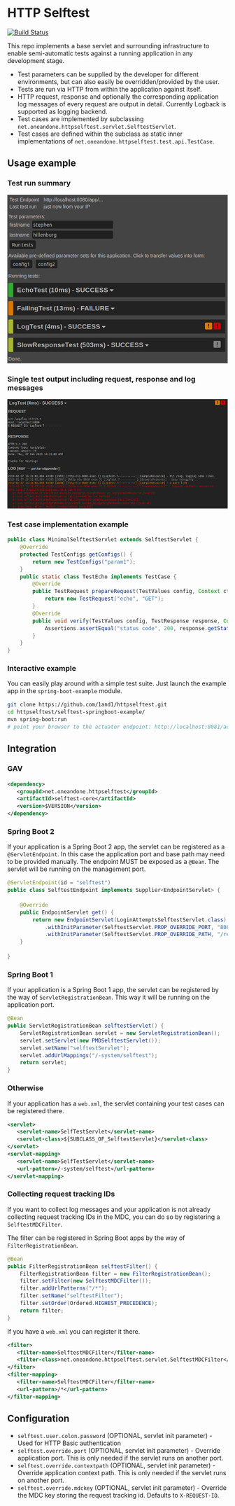 # HTTP Selftest
[![Build Status](https://travis-ci.org/1and1/httpselftest.svg?branch=master)](https://travis-ci.org/1and1/httpselftest)

This repo implements a base servlet and surrounding infrastructure to enable semi-automatic tests against a running application in any development stage.

- Test parameters can be supplied by the developer for different environments, but can also easily be overridden/provided by the user.
- Tests are run via HTTP from within the application against itself.
- HTTP request, response and optionally the corresponding application log messages of every request are output in detail. Currently Logback is supported as logging backend.
- Test cases are implemented by subclassing `net.oneandone.httpselftest.servlet.SelftestServlet`.
- Test cases are defined within the subclass as static inner implementations of `net.oneandone.httpselftest.test.api.TestCase`.

## Usage example
### Test run summary
![Single test output](doc/clip_run_collapsed.png)

### Single test output including request, response and log messages
![Single test output](doc/clip_single_test.png)

### Test case implementation example
```java
public class MinimalSelftestServlet extends SelftestServlet {
    @Override
    protected TestConfigs getConfigs() {
        return new TestConfigs("param1");
    }
    public static class TestEcho implements TestCase {
        @Override
        public TestRequest prepareRequest(TestValues config, Context ctx) throws Exception {
            return new TestRequest("echo", "GET");
        }
        @Override
        public void verify(TestValues config, TestResponse response, Context ctx) throws Exception {
            Assertions.assertEqual("status code", 200, response.getStatus());
        }
    }
}
```

### Interactive example
You can easily play around with a simple test suite. Just launch the example app in the `spring-boot-example` module.

```bash
git clone https://github.com/1and1/httpselftest.git
cd httpselftest/selftest-springboot-example/
mvn spring-boot:run
# point your browser to the actuator endpoint: http://localhost:8081/actuator/selftest
```

## Integration
### GAV
```xml
<dependency>
   <groupId>net.oneandone.httpselftest</groupId>
   <artifactId>selftest-core</artifactId>
   <version>$VERSION</version>
</dependency>
```

### Spring Boot 2
If your application is a Spring Boot 2 app, the servlet can be registered as a `@ServletEndpoint`. In this case the application port and base path may need to be provided manually. The endpoint MUST be exposed as a `@Bean`. The servlet will be running on the management port.

```java
@ServletEndpoint(id = "selftest")
public class SelftestEndpoint implements Supplier<EndpointServlet> {

    @Override
    public EndpointServlet get() {
        return new EndpointServlet(LoginAttemptsSelftestServlet.class)
            .withInitParameter(SelftestServlet.PROP_OVERRIDE_PORT, "8080")
            .withInitParameter(SelftestServlet.PROP_OVERRIDE_PATH, "/rest");
    }

}
```
### Spring Boot 1
If your application is a Spring Boot 1 app, the servlet can be registered by the way of `ServletRegistrationBean`. This way it will be running on the application port.

```java
@Bean
public ServletRegistrationBean selftestServlet() {
    ServletRegistrationBean servlet = new ServletRegistrationBean();
    servlet.setServlet(new PMDSelftestServlet());
    servlet.setName("selftestServlet");
    servlet.addUrlMappings("/-system/selftest");
    return servlet;
}
```

### Otherwise
If your application has a `web.xml`, the servlet containing your test cases can be registered there.
```xml
<servlet>
   <servlet-name>SelfTestServlet</servlet-name>
   <servlet-class>${SUBCLASS_OF_SelftestServlet}</servlet-class>
</servlet>
<servlet-mapping>
   <servlet-name>SelfTestServlet</servlet-name>
   <url-pattern>/-system/selftest</url-pattern>
</servlet-mapping>
```

### Collecting request tracking IDs
If you want to collect log messages and your application is not already collecting request tracking IDs in the MDC, you can do so by registering a `SelftestMDCFilter`.

The filter can be registered in Spring Boot apps by the way of `FilterRegistrationBean`.

```java
@Bean
public FilterRegistrationBean selftestFilter() {
    FilterRegistrationBean filter = new FilterRegistrationBean();
    filter.setFilter(new SelftestMDCFilter());
    filter.addUrlPatterns("/*");
    filter.setName("selftestFilter");
    filter.setOrder(Ordered.HIGHEST_PRECEDENCE);
    return filter;
}
```

If you have a `web.xml` you can register it there.
```xml
<filter>
   <filter-name>SelftestMDCFilter</filter-name>
   <filter-class>net.oneandone.httpselftest.servlet.SelftestMDCFilter</filter-class>
</filter>
<filter-mapping>
   <filter-name>SelftestMDCFilter</filter-name>
   <url-pattern>/*</url-pattern>
</filter-mapping>
```

## Configuration
- `selftest.user.colon.password` (OPTIONAL, servlet init parameter) - Used for HTTP Basic authentication
- `selftest.override.port` (OPTIONAL, servlet init parameter) - Override application port. This is only needed if the servlet runs on another port.
- `selftest.override.contextpath` (OPTIONAL, servlet init parameter) - Override application context path. This is only needed if the servlet runs on another port.
- `selftest.override.mdckey` (OPTIONAL, servlet init parameter) - Override the MDC key storing the request tracking id. Defaults to `X-REQUEST-ID`.

